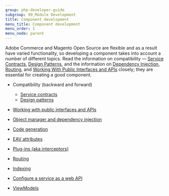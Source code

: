 ```yaml
---
group: php-developer-guide
subgroup: 99_Module Development
title: Component development
menu_title: Component development
menu_order: 1
menu_node: parent
---
```


Adobe Commerce and Magento Open Source are flexible and as a result have varied functionality, so developing a component takes into account a number of different topics. Read the information on compatibility &#8212; [Service Contracts](service-contracts/index.md), [Design Patterns](service-contracts/design-patterns.md), and the information on [Dependency Injection](dependency-injection.md), [Routing](routing.md), and [Working With Public Interfaces and APIs](api-concepts.md) closely; they are essential for creating a good component.

*  Compatibility (backward and forward)
   *  [Service contracts](service-contracts/index.md)
   *  [Design patterns](service-contracts/design-patterns.md)

*  [Working with public interfaces and APIs](api-concepts.md)
*  [Object manager and dependency injection](dependency-injection.md)
*  [Code generation](code-generation.md)
*  [EAV attributes](attributes.md)
*  [Plug-ins (aka interceptors)](plugins.md)
*  [Routing](routing.md)
*  [Indexing](indexing/index.md)
*  [Configure a service as a web API](web-api/services.md#configure-a-web-api)
*  [ViewModels](view-models.md)
